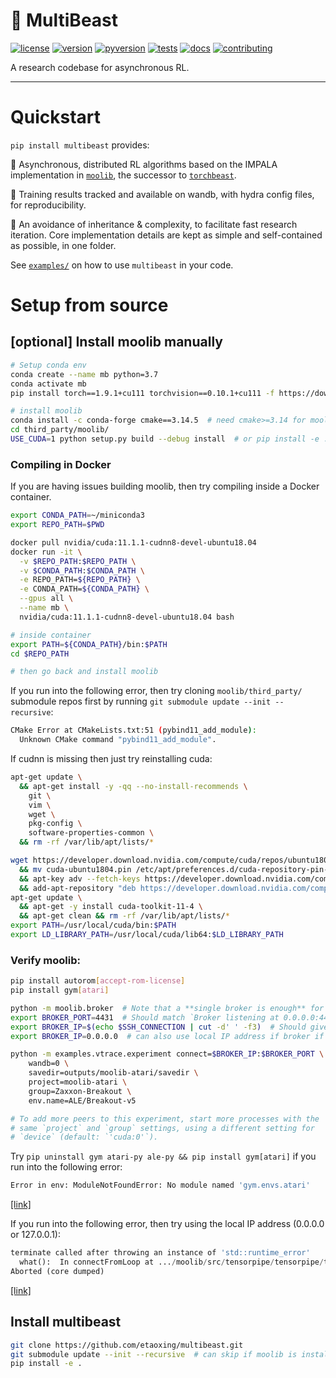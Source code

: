 <!-- start about -->

[pypi-url]: https://pypi.python.org/pypi/multibeast
[license-badge]: https://img.shields.io/pypi/l/multibeast.svg
[version-badge]: https://img.shields.io/pypi/v/multibeast.svg
[pyversion-badge]: https://img.shields.io/pypi/pyversions/multibeast.svg

[tests-badge]: https://github.com/etaoxing/multibeast/actions/workflows/tests.yml/badge.svg
[tests-url]: https://github.com/etaoxing/multibeast/actions/workflows/tests.yml

[docs-badge]: https://img.shields.io/readthedocs/multibeast.svg
[docs-url]: https://multibeast.readthedocs.io/

[contributing-image]: https://img.shields.io/badge/contributions-welcome-brightgreen.svg?style=flat
[contributing-url]: https://github.com/etaoxing/multibeast/blob/master/CONTRIBUTING.md

# 🦬 MultiBeast

[![license][license-badge]][pypi-url]
[![version][version-badge]][pypi-url]
[![pyversion][pyversion-badge]][pypi-url]
[![tests][tests-badge]][tests-url]
[![docs][docs-badge]][docs-url]
[![contributing][contributing-image]][contributing-url]

A research codebase for asynchronous RL.

<!-- end about -->

---

<!-- start quickstart -->

# Quickstart

`pip install multibeast` provides:

🐄 Asynchronous, distributed RL algorithms based on the IMPALA implementation in [`moolib`](https://github.com/facebookresearch/moolib), the successor to [`torchbeast`](https://github.com/facebookresearch/torchbeast).

🐂 Training results tracked and available on wandb, with hydra config files, for reproducibility.

🐃 An avoidance of inheritance & complexity, to facilitate fast research iteration. Core implementation details are kept as simple and self-contained as possible, in one folder.

<!-- end quickstart -->

<!-- start example -->

See [`examples/`](examples/) on how to use `multibeast` in your code.

<!-- end example -->

# Setup from source

## [optional] Install moolib manually

```bash
# Setup conda env
conda create --name mb python=3.7
conda activate mb
pip install torch==1.9.1+cu111 torchvision==0.10.1+cu111 -f https://download.pytorch.org/whl/torch_stable.html

# install moolib
conda install -c conda-forge cmake==3.14.5  # need cmake>=3.14 for moolib
cd third_party/moolib/
USE_CUDA=1 python setup.py build --debug install  # or pip install -e .
```

### Compiling in Docker


If you are having issues building moolib, then try compiling inside a Docker container.
```bash
export CONDA_PATH=~/miniconda3
export REPO_PATH=$PWD

docker pull nvidia/cuda:11.1.1-cudnn8-devel-ubuntu18.04
docker run -it \
  -v $REPO_PATH:$REPO_PATH \
  -v $CONDA_PATH:$CONDA_PATH \
  -e REPO_PATH=${REPO_PATH} \
  -e CONDA_PATH=${CONDA_PATH} \
  --gpus all \
  --name mb \
  nvidia/cuda:11.1.1-cudnn8-devel-ubuntu18.04 bash

# inside container
export PATH=${CONDA_PATH}/bin:$PATH
cd $REPO_PATH

# then go back and install moolib
```

If you run into the following error, then try cloning `moolib/third_party/` submodule repos first by running `git submodule update --init --recursive`:
```bash
CMake Error at CMakeLists.txt:51 (pybind11_add_module):
  Unknown CMake command "pybind11_add_module".
```

If cudnn is missing then just try reinstalling cuda:
```bash
apt-get update \
  && apt-get install -y -qq --no-install-recommends \
    git \
    vim \
    wget \
    pkg-config \
    software-properties-common \
  && rm -rf /var/lib/apt/lists/*

wget https://developer.download.nvidia.com/compute/cuda/repos/ubuntu1804/x86_64/cuda-ubuntu1804.pin \
  && mv cuda-ubuntu1804.pin /etc/apt/preferences.d/cuda-repository-pin-600 \
  && apt-key adv --fetch-keys https://developer.download.nvidia.com/compute/cuda/repos/ubuntu1804/x86_64/7fa2af80.pub \
  && add-apt-repository "deb https://developer.download.nvidia.com/compute/cuda/repos/ubuntu1804/x86_64/ /"
apt-get update \
  && apt-get -y install cuda-toolkit-11-4 \
  && apt-get clean && rm -rf /var/lib/apt/lists/* 
export PATH=/usr/local/cuda/bin:$PATH
export LD_LIBRARY_PATH=/usr/local/cuda/lib64:$LD_LIBRARY_PATH
```

### Verify moolib:

```bash
pip install autorom[accept-rom-license]
pip install gym[atari]

python -m moolib.broker  # Note that a **single broker is enough** for all your experiments.
export BROKER_PORT=4431  # Should match `Broker listening at 0.0.0.0:4431`
export BROKER_IP=$(echo $SSH_CONNECTION | cut -d' ' -f3)  # Should give your machine's IP.
export BROKER_IP=0.0.0.0  # can also use local IP address if broker if on same machine

python -m examples.vtrace.experiment connect=$BROKER_IP:$BROKER_PORT \
    wandb=0 \
    savedir=outputs/moolib-atari/savedir \
    project=moolib-atari \
    group=Zaxxon-Breakout \
    env.name=ALE/Breakout-v5

# To add more peers to this experiment, start more processes with the
# same `project` and `group` settings, using a different setting for
# `device` (default: `'cuda:0'`).
```

Try `pip uninstall gym atari-py ale-py && pip install gym[atari]` if you run into the following error:
```bash
Error in env: ModuleNotFoundError: No module named 'gym.envs.atari'
```
[[link]](https://github.com/openai/gym/issues/2498#issuecomment-984996272)

If you run into the following error, then try using the local IP address (0.0.0.0 or 127.0.0.1):
```python
terminate called after throwing an instance of 'std::runtime_error'
  what():  In connectFromLoop at .../moolib/src/tensorpipe/tensorpipe/transport/uv/uv.h:313 "rv < 0: network is unreachable"
Aborted (core dumped)
```
[[link]](https://github.com/facebookresearch/moolib/issues/34)

## Install multibeast

```bash
git clone https://github.com/etaoxing/multibeast.git
git submodule update --init --recursive  # can skip if moolib is installed manually
pip install -e .
```

